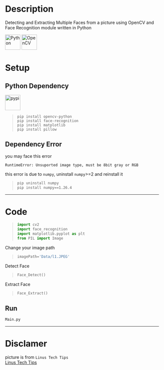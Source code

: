 # Description
Detecting and Extracting Multiple Faces from a picture using OpenCV and Face Recognition module written in Python


<div align="left">
<img src="https://cdn.jsdelivr.net/gh/devicons/devicon@latest/icons/python/python-original.svg" height="50px" alt="Python" />  

<img src="https://cdn.jsdelivr.net/gh/devicons/devicon@latest/icons/opencv/opencv-original.svg" height="50px" alt="OpenCV" />
          
       
</div>


# Setup

## Python Dependency 
<img src="https://cdn.jsdelivr.net/gh/devicons/devicon@latest/icons/pypi/pypi-original.svg" height="50px" alt="pypi" />
          


> ``` console
> pip install opencv-python
> pip install face-recognition
> pip install matplotlib
> pip install pillow
> ```

## Dependency Error
you may face this error

```
RuntimeError: Unsuported image type, must be 8bit gray or RGB
```
this error is due to `numpy`,
uninstall `numpy`>=2 and reinstall it

> ``` cmd
> pip uninstall numpy
> pip install numpy==1.26.4 
>


---

# Code
> ``` python
> import cv2
> import face_recognition
> import matplotlib.pyplot as plt
> from PIL import Image
> ```

Change your image path
> ``` python 
> imagePath='Data/l1.JPEG'
> ```

Detect Face
> ``` python 
> Face_Detect()
> ```

Extract Face
> ``` python 
> Face_Extract()
> ```


## Run
``` python 
Main.py
```


---
# Disclamer
picture is from `Linus Tech Tips` <br>
[Linus Tech Tips]("http://www.youtube.com/@LinusTechTips")
